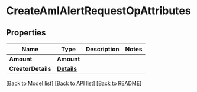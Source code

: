 # CreateAmlAlertRequestOpAttributes

## Properties
Name | Type | Description | Notes
------------ | ------------- | ------------- | -------------
**Amount** | **Amount** |  | 
**CreatorDetails** | [**Details**](Details.md) |  | 

[[Back to Model list]](../README.md#documentation-for-models) [[Back to API list]](../README.md#documentation-for-api-endpoints) [[Back to README]](../README.md)


